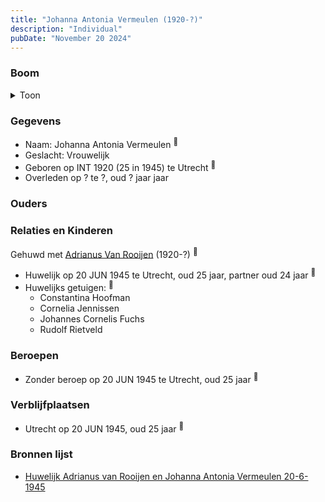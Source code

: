 ```yaml
---
title: "Johanna Antonia Vermeulen (1920-?)"
description: "Individual"
pubDate: "November 20 2024"
---
```


### Boom
<details><summary>Toon</summary>

![test](https://www.plantuml.com/plantuml/svg/bT9VQy8m403mztoAGn-sFGZHJZUb-6zOq0UHJNsLjBdPpFGYIOeKyRklshBvDDZRSSdT_IvaxBomFiyqSmT5Hs551h583djhSf9lHXiBtWfovH6IPwcI28coYSOgnkpe2yWmYz6wAkKyMZI-E2AxwvfeuHoS6G1CZPLerwbA3eJEXM4c50s74B0BOm-mkeroZ5KbZOL91P602Nb3Ii0MROQvHcg0S33dlFtAuQT9CvhEWbbGJZf_AjJo0k4W5d6nYutt6WT3c2_NqEvtE3nskg2eZ9-xJx3n5fFKtrMvGwxrJf3S9TOu5viIMvQFO7HrrhY9j4fGxc0h2DwDKLzthfS-G7CMHDre-eUdquEFsQeY_LDH8yB12QLKjBzsux3OB6zBtHmHvxp7eQdLFlK5QcrEfUN2wdThjUeRh0R_9jWOIPPVuni0)
</details>

### Gegevens
- Naam: Johanna Antonia Vermeulen <sup><a href="../s00301/" style="text-decoration:none" title="Huwelijk Adrianus van Rooijen en Johanna Antonia Vermeulen 20-6-1945">:link:</a></sup>
- Geslacht: Vrouwelijk
- Geboren op INT 1920 (25 in 1945) te Utrecht <sup><a href="../s00301/" style="text-decoration:none" title="Huwelijk Adrianus van Rooijen en Johanna Antonia Vermeulen 20-6-1945">:link:</a></sup>
- Overleden op ? te ?, oud ? jaar jaar 

### Ouders

### Relaties en Kinderen

Gehuwd met [Adrianus Van Rooijen](../i00179/) (1920-?) <sup><a href="../s00301/" style="text-decoration:none" title="Huwelijk Adrianus van Rooijen en Johanna Antonia Vermeulen 20-6-1945">:link:</a></sup>
- Huwelijk op 20 JUN 1945 te Utrecht, oud 25 jaar, partner oud 24 jaar <sup><a href="../s00301/" style="text-decoration:none" title="Huwelijk Adrianus van Rooijen en Johanna Antonia Vermeulen 20-6-1945">:link:</a></sup>
- Huwelijks getuigen:  <sup><a href="../s00301/" style="text-decoration:none" title="Huwelijk Adrianus van Rooijen en Johanna Antonia Vermeulen 20-6-1945">:link:</a></sup>
  - Constantina Hoofman
  - Cornelia Jennissen
  - Johannes Cornelis Fuchs
  - Rudolf Rietveld

### Beroepen
- Zonder beroep op 20 JUN 1945 te Utrecht, oud 25 jaar <sup><a href="../s00301/" style="text-decoration:none" title="Huwelijk Adrianus van Rooijen en Johanna Antonia Vermeulen 20-6-1945">:link:</a></sup>

### Verblijfplaatsen
- Utrecht  op 20 JUN 1945, oud 25 jaar  <sup><a href="../s00301/" style="text-decoration:none" title="Huwelijk Adrianus van Rooijen en Johanna Antonia Vermeulen 20-6-1945">:link:</a></sup>

### Bronnen lijst
- [Huwelijk Adrianus van Rooijen en Johanna Antonia Vermeulen 20-6-1945](../s00301/)